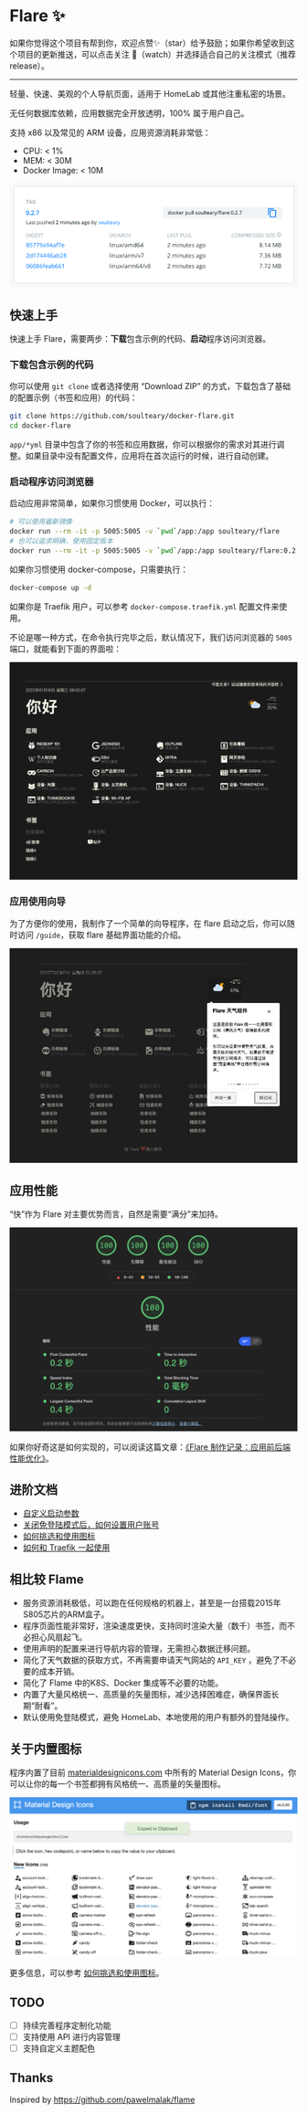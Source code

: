 # Flare ✨

如果你觉得这个项目有帮到你，欢迎点赞✨（star）给予鼓励；如果你希望收到这个项目的更新推送，可以点击关注 👀（watch）并选择适合自己的关注模式（推荐 release）。

---

轻量、快速、美观的个人导航页面，适用于 HomeLab 或其他注重私密的场景。

无任何数据库依赖，应用数据完全开放透明，100% 属于用户自己。

支持 x86 以及常见的 ARM 设备，应用资源消耗非常低：

- CPU: < 1%
- MEM: < 30M
- Docker Image: < 10M

![Flare Docker Image Size](./screenshots/docker-image-size.png)

## 快速上手

快速上手 Flare，需要两步：**下载**包含示例的代码、**启动**程序访问浏览器。

### 下载包含示例的代码

你可以使用 `git clone` 或者选择使用 “Download ZIP” 的方式，下载包含了基础的配置示例（书签和应用）的代码：

```bash
git clone https://github.com/soulteary/docker-flare.git
cd docker-flare
```

`app/*yml` 目录中包含了你的书签和应用数据，你可以根据你的需求对其进行调整。如果目录中没有配置文件，应用将在首次运行的时候，进行自动创建。

### 启动程序访问浏览器

启动应用非常简单，如果你习惯使用 Docker，可以执行：

```bash
# 可以使用最新镜像
docker run --rm -it -p 5005:5005 -v `pwd`/app:/app soulteary/flare
# 也可以追求明确，使用固定版本
docker run --rm -it -p 5005:5005 -v `pwd`/app:/app soulteary/flare:0.2.9
```

如果你习惯使用 docker-compose，只需要执行：

```bash
docker-compose up -d
```

如果你是 Traefik 用户，可以参考 `docker-compose.traefik.yml` 配置文件来使用。

不论是哪一种方式，在命令执行完毕之后，默认情况下，我们访问浏览器的 `5005` 端口，就能看到下面的界面啦：

![Flare Web UI](./screenshots/ui.png)

### 应用使用向导

为了方便你的使用，我制作了一个简单的向导程序，在 flare 启动之后，你可以随时访问 `/guide`，获取 flare 基础界面功能的介绍。

![Flare Guide](./screenshots/flare-guide.png)

## 应用性能

“快”作为 Flare 对主要优势而言，自然是需要“满分”来加持。

![Flare Lighthouse Scores](./screenshots/lighthouse.png)

如果你好奇这是如何实现的，可以阅读这篇文章：[《Flare 制作记录：应用前后端性能优化》](https://soulteary.com/2022/01/19/flare-production-record-application-frontend-and-backend-performance-optimization.html)。

## 进阶文档

- [自定义启动参数](./docs/advanced-startup.md)
- [关闭免登陆模式后，如何设置用户账号](./docs/application-account.md)
- [如何挑选和使用图标](./docs/material-design-icons.md)
- [如何和 Traefik 一起使用](https://github.com/soulteary/traefik-example)

## 相比较 Flame

- 服务资源消耗极低，可以跑在任何规格的机器上，甚至是一台搭载2015年S805芯片的ARM盒子。
- 程序页面性能非常好，渲染速度更快，支持同时渲染大量（数千）书签，而不必担心风扇起飞。
- 使用声明的配置来进行导航内容的管理，无需担心数据迁移问题。
- 简化了天气数据的获取方式，不再需要申请天气网站的 `API_KEY` ，避免了不必要的成本开销。
- 简化了 Flame 中的K8S、Docker 集成等不必要的功能。
- 内置了大量风格统一、高质量的矢量图标，减少选择困难症，确保界面长期“耐看”。
- 默认使用免登陆模式，避免 HomeLab、本地使用的用户有额外的登陆操作。

## 关于内置图标

程序内置了目前 [materialdesignicons.com](https://materialdesignicons.com/) 中所有的 Material Design Icons，你可以让你的每一个书签都拥有风格统一、高质量的矢量图标。

![](./screenshots/icon-cheat-sheets.png)

更多信息，可以参考 [如何挑选和使用图标](./docs/material-design-icons.md)。

## TODO

- [ ] 持续完善程序定制化功能
- [ ] 支持使用 API 进行内容管理
- [ ] 支持自定义主题配色

## Thanks

Inspired by https://github.com/pawelmalak/flame
